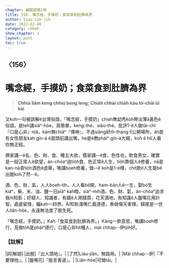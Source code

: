 ```yaml
---
chapter: 鹹酸甜第1冊
title: 156. 嘴念經，手摸奶；食菜食到肚臍為界
author: Siau Lah-jih
date: 2022-02-06
category: chheh
show_chapter: 1
layout: post
toc: true
---
```

  
## 〈156〉
# 嘴念經，手摸奶；食菜食到肚臍為界
>**Chhùi liām keng chhiú bong leng; Chia̍h chhài chia̍h kàu tō͘-châi ûi kài**

又koh一句被誤解ê台灣俗語，「嘴念經，手摸奶」chiah無幼秀koh帶淡薄á黃色ê俗語，是teh講siáⁿ-hòe，真簡單，keng-thé、siàu-thé、批評1-ê人做tāi-chì『口是心非』niâ，kám無chiâⁿ『傳神』，不過siāng好m̄-thang tī公開場所，a̍h是有女性朋友kah gín-á ê面頭前講出嘴，he是ē教pháiⁿ gín-á大細，koh ē hō͘人看你無正經。

佛家講--ê名、色、財、食、睡五大欲，儒家講--ê食、色性也，飲食男女，確實是一般正常人ê欲望，án-chóaⁿ過tio̍h食、色正常ê人生，tio̍h靠個人ê修養，nā是kan-nā貪tio̍h酒色ê虛華，嘴講boeh修養，做--ê koh是1-ê樣，chit款ê人生是bē出脫koh了然--ê。

酒、色、財、氣，人人boeh-tih，人人看bē開，ham-bān人ê一生，娶bó͘生kiáⁿ，柴、米、油、鹽一日piàⁿ kah暗，siáⁿ-mih酒、色、財、氣，án-chóaⁿ追求我m̄知影；好額人、知識者，有錢ê人用錢買，花天酒地，有知識ê人盤嘴花用計智，處處留情，騙kah一四界。Ài知影滿嘴仁義道德，串做傷天害理，歸尾是一世人liân-hôe，永遠無法度了脫生死。

「嘴念經，手摸奶。」Kah「食菜食到肚臍為界。」Kāng一款意思，嘴講boeh修行，見做to̍h是pháiⁿ德行，口是心非hit種人，mài chhap--伊to̍h好。

### 【註解】

|詞|解說|
|出脫|『出人頭地』。|
|了然|Liáu-jiân，無路用。|
|Mài chhap--伊|『不要理他』。|
|盤嘴花|『能言善道』。|
|Liân-hôe|可憐tāi。|
